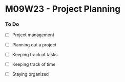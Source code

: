 # M09W23 - Project Planning

### To Do
* [ ] Project management
* [ ] Planning out a project
* [ ] Keeping track of tasks
* [ ] Keeping track of time
* [ ] Staying organized


































